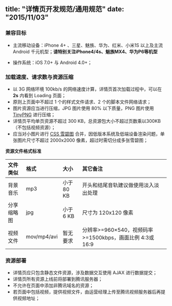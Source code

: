 title: "详情页开发规范/通用规范"
date: "2015/11/03"
---

### 兼容目标

 - 主流移动设备：iPhone 4+ 、三星、魅族、华为、红米、小米1S 以上及主流 Android 千元机型；**请特别关注iPhone4/4s、魅族MX4、华为P6等机型**

 - 操作系统：iOS 7.0+ 与 Android 4.0+；

### 加载速度、请求数与资源压缩

 - 以 3G 网络环境 100kb/s 的网络速度计算，详情页首次加载过程中，可以在 **2s** 内看到 Loading 页面；
 - 原则上页面中不超过 1 个的样式文件请求、2 个的脚本文件网络请求；
 - 图片资源应当进行压缩，JPG 图片使用 80% 以下质量，PNG 图片使用 [TinyPNG](http://tinypng.com) 进行压缩；
 - 详情页平均单页资源不超过 300 KB，总资源包大小不超过页数乘以300KB（不包括视频资源）；
 - 应当对小图片进行 [CSS 雪碧图](https://developer.mozilla.org/zh-CN/docs/Web/Guide/CSS/CSS_Image_Sprites) 合并，因低版本系统及低端设备渲染问题，单张图片尺寸不超过 2000x2000 像素，超过时需切分成多张雪碧图；

**资源文件格式标准**

| 文件类似        | 格式           | 大小       | 其它备注|
| :------------- |:-------------|:----------|:-----------------------------|
| 背景音乐        | mp3          |小于 80 KB |开头和结尾音轨建议做使用淡入淡出处理 |
| 分享缩略图      | jpg          |小于 6 KB |尺寸为 120x120 像素             |
| 视频文件        | mov/mp4/avi|暂无要求|分辨率>=960×540，视频码率>=1500kbps，画面比例 4:3或16:9 |


### 资源部署

 - 详情页应只包含静态文件资源，涉及数据交互使用 AJAX 进行数据提交；
 - 详情页所有资源上线前将部署到腾讯服务器；
 - 不允许在页面中添加非腾讯域名的资源；
 - 若页面中包括视频，提供视频文件，由运营经理上传至腾讯视频服务器后再提供视频地址；


